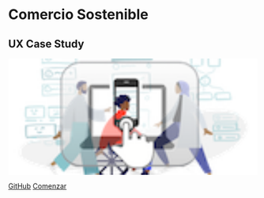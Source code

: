 <!-- _coverpage.md -->


# **Comercio Sostenible**
## UX Case Study

<img align="center" src="./img/logo_diu25_mini.png" width="600" height=auto alt="Logotipo"/>

[GitHub](https://github.com/carmenxufdz/DIU24)
[Comenzar](#diu24)

<!-- background color -->
